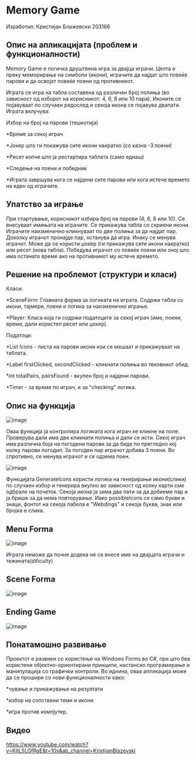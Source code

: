 Memory Game
======================================

Изработил: Кристијан Блажевски 203166

## Опис на апликацијата (проблем и функционалности)

Memory Game е логичка друштвена игра за двајца играчи. Целта е преку меморирање на симболи (икони), играчите да најдат што повеќе парови и да освојат повеќе поени од противникот.

Играта се игра на табла составена од различен број полиња (во зависност од изборот на корисникот: 4, 6, 8 или 10 пара). Иконите се појавуваат по случаен редослед и секоја икона се појавува двапати. Играта вклучува:

Избор на број на парови (тешкотија)

*Време за секој играч

*Јокер што ги покажува сите икони накратко (со казна -3 поени)

*Ресет копче што ја рестартира таблата (само еднаш)

*Следење на поени и победник

*Играта завршува кога се најдени сите парови или кога истече времето на еден од играчите.

## Упатство за играње

При стартување, корисникот избира број на парови (4, 6, 8 или 10).
Се внесуваат имињата на играчите.
Се прикажува табла со скриени икони.
Играчите наизменично кликнуваат по две полиња за да најдат пар.
Доколку играчот пронајде пар, останува да игра. Инаку се менува играчот.
Може да се користи џокер (ги прикажува сите икони накратко) или ресет (нова табла).
Победува играчот со повеќе поени или оној што има останато време ако на противникот му истече времето.

## Решение на проблемот (структури и класи)

Класи:

*SceneForm: Главната форма за логиката на играта. Содржи табла со икони, тајмери, поени и логика за наизменично играње.

*Player: Класа која ги содржи податоците за секој играч (име, поени, време, дали користел ресет или џокер).

Податоци:

*List Icons - листа на парови икони кои се мешаат и прикажуваат на таблата.

*Label firstClicked, secondClicked - кликнати полиња во тековниот обид.

*int totalPairs, pairsFound - вкупен број и најдени парови.

*Timer - за време по играч, и за "checking" логика.

## Опис на функција

![image](https://github.com/user-attachments/assets/2e10c84d-a0ce-4df8-9be5-c0e5d01dbf88)

Оваа функција ја контролира логиката кога играч ќе кликне на поле. Проверува дали има две кликнати полиња и дали се исти.
Секој играч има различна боја на погодени парови за да биде по прегледно кој колку парови погодил.
За погоден пар играчот добива 3 поени. Во спротивно, се менува играчот и се одзема поен.

 ![image](https://github.com/user-attachments/assets/f06c1801-a520-40af-bfab-c497982b16eb)
 
Функцијата GenerateIcons користи логика на генерирање икони(слики) по случаен избор и генерира вкупно во зависност од колку карти сме одбрале на почеток.
Секоја икона ја зима два пати за да добиеме пар и ја брише за да нема повторување. Иако possibleIcons се само букви и знаци, фонтот на секоја лабела е "Webdings" и секоја буква, знак или бројка
е слика.

## Menu Forma

![image](https://github.com/user-attachments/assets/3a37da5d-7ee0-41cf-82e6-78c6c26c9f1e)

Играта неможе да почне додека не се внесе име на двајцата играчи и тежината(dificulty)

## Scene Forma

![image](https://github.com/user-attachments/assets/bd9a8cbc-cff1-4ce6-98c1-30b98756cf05)

## Ending Game

![image](https://github.com/user-attachments/assets/498d94a7-a237-40ee-a513-0afe063321f1)

## Понатамошно развивање

Проектот е развиен со користење на Windows Forms во C#, при што беа користени објектно-ориентирани принципи, настанско програмирање и манипулација со графички контроли.
Во иднина, оваа апликација може да се прошири со нови функционалности како:

*чување и прикажување на резултати

*избор на сопствени теми и икони

*игра против компјутер.

## Видео
https://www.youtube.com/watch?v=KjtL5LGfRgE&t=10s&ab_channel=KristijanBlazevski
